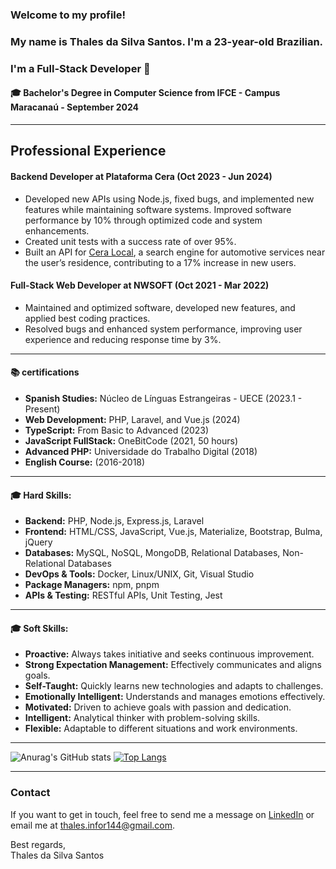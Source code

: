 ### Welcome to my profile!  
### My name is Thales da Silva Santos. I'm a 23-year-old Brazilian.  
### I'm a Full-Stack Developer 👋  

<h4>🎓 Bachelor's Degree in Computer Science from IFCE - Campus Maracanaú - September 2024</h4>
<hr>

<h2>Professional Experience</h2>
<h4>Backend Developer at Plataforma Cera (Oct 2023 - Jun 2024)</h4>

<ul>
    <li>Developed new APIs using Node.js, fixed bugs, and implemented new features while maintaining software systems. Improved software performance by 10% through optimized code and system enhancements.</li>
    <li>Created unit tests with a success rate of over 95%.</li>
    <li>Built an API for <a href="https://ceralocal.com.br/">Cera Local</a>, a search engine for automotive services near the user’s residence, contributing to a 17% increase in new users.</li>
</ul>

<h4>Full-Stack Web Developer at NWSOFT (Oct 2021 - Mar 2022)</h4>
<ul>
    <li>Maintained and optimized software, developed new features, and applied best coding practices.</li>
    <li>Resolved bugs and enhanced system performance, improving user experience and reducing response time by 3%.</li>
</ul>
<hr>
<h4>📚 certifications </h4>
<ul>
    <li><strong>Spanish Studies:</strong> Núcleo de Línguas Estrangeiras - UECE (2023.1 - Present)</li>
    <li><strong>Web Development:</strong> PHP, Laravel, and Vue.js (2024)</li>
    <li><strong>TypeScript:</strong> From Basic to Advanced (2023)</li>
    <li><strong>JavaScript FullStack:</strong> OneBitCode (2021, 50 hours)</li>
    <li><strong>Advanced PHP:</strong> Universidade do Trabalho Digital (2018)</li>
    <li><strong>English Course:</strong> (2016-2018)</li>
</ul>

<hr>
<h4>🎓 Hard Skills:</h4>
<ul>
    <li><strong>Backend:</strong> PHP, Node.js, Express.js, Laravel</li>
    <li><strong>Frontend:</strong> HTML/CSS, JavaScript, Vue.js, Materialize, Bootstrap, Bulma, jQuery</li>
    <li><strong>Databases:</strong> MySQL, NoSQL, MongoDB, Relational Databases, Non-Relational Databases</li>
    <li><strong>DevOps & Tools:</strong> Docker, Linux/UNIX, Git, Visual Studio</li>
    <li><strong>Package Managers:</strong> npm, pnpm</li>
    <li><strong>APIs & Testing:</strong> RESTful APIs, Unit Testing, Jest</li>
</ul>

<hr>
<h4>🎓 Soft Skills:</h4>
<ul>
    <li><strong>Proactive:</strong> Always takes initiative and seeks continuous improvement.</li>
    <li><strong>Strong Expectation Management:</strong> Effectively communicates and aligns goals.</li>
    <li><strong>Self-Taught:</strong> Quickly learns new technologies and adapts to challenges.</li>
    <li><strong>Emotionally Intelligent:</strong> Understands and manages emotions effectively.</li>
    <li><strong>Motivated:</strong> Driven to achieve goals with passion and dedication.</li>
    <li><strong>Intelligent:</strong> Analytical thinker with problem-solving skills.</li>
    <li><strong>Flexible:</strong> Adaptable to different situations and work environments.</li>
</ul>
<hr>

![Anurag's GitHub stats](https://github-readme-stats.vercel.app/api?username=thaless4nt0s&theme=dark&show_icons=true)
[![Top Langs](https://github-readme-stats.vercel.app/api/top-langs/?username=thaless4nt0s&theme=dark&show_icons=true)](https://github.com/anuraghazra/github-readme-stats)
<hr>

<h3>Contact</h3>
<p>If you want to get in touch, feel free to send me a message on <a href="https://www.linkedin.com/in/YOUR-LINKEDIN-URL">LinkedIn</a> or email me at <a href="mailto:thales.infor144@gmail.com">thales.infor144@gmail.com</a>.</p>

<p>Best regards,<br>Thales da Silva Santos</p>

